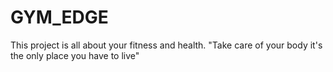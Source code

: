 # GYM_EDGE
This project is all about your fitness and health.
"Take care of your body it's the only place you have to live"
